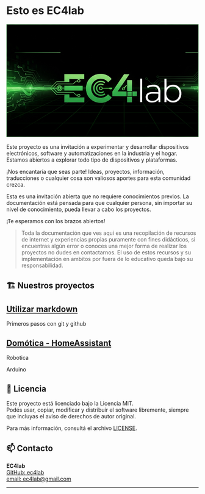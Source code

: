 # Esto es EC4lab

![EC4lab](imagenes/EC4lab_logo.png "Laboratorio de Electrónica, computación y automatización")

Este proyecto es una invitación a experimentar y desarrollar dispositivos electrónicos, software y automatizaciones en la industria y el hogar. Estamos abiertos a explorar todo tipo de dispositivos y plataformas.

¡Nos encantaría que seas parte! Ideas, proyectos, información, traducciones o cualquier cosa son valiosos aportes para esta comunidad crezca.

Esta es una invitación abierta que no requiere conocimientos previos. La documentación está pensada para que cualquier persona, sin importar su nivel de conocimiento, pueda llevar a cabo los proyectos. 

¡Te esperamos con los brazos abiertos!

>Toda la documentación que ves aqui es una recopilación de recursos de internet y experiencias propias puramente con fines didácticos, si encuentras algún error o conoces una mejor forma de realizar los proyectos no dudes en contactarnos. El uso de estos recursos y su implementación en ambitos por fuera de lo educativo queda bajo su responsabilidad.

## 🏗️ Nuestros proyectos
[Utilizar markdown](https://github.com/ec4lab/markdown)
---

Primeros pasos con git y github


[Domótica - HomeAssistant](https://github.com/ec4lab/domotica)
---

Robotica

Arduino

## 📝 Licencia

Este proyecto está licenciado bajo la Licencia MIT.  
Podés usar, copiar, modificar y distribuir el software libremente, siempre que incluyas el aviso de derechos de autor original.

Para más información, consultá el archivo [LICENSE](LICENSE).


## 📫 Contacto

**EC4lab**  
[GitHub: ec4lab](https://github.com/ec4lab)  
[email: ec4lab@gmail.com](ec4lab@gmail.com)

---
